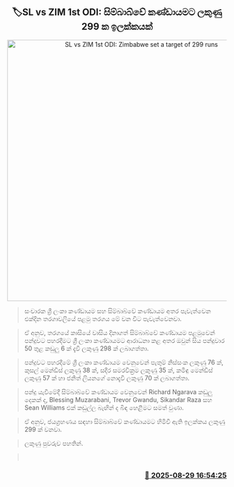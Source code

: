 <p align='center'><b><h2 align='center' title='SL vs ZIM 1st ODI: Zimbabwe set a target of 299 runs'>🏷SL vs ZIM 1st ODI: සිම්බාබ්වේ කණ්ඩායමට ලකුණු 299 ක ඉලක්කයක්</h2></b></p>
<p align='center'><img src='https://helakuru.sgp1.cdn.digitaloceanspaces.com/esana/images/lib/srilanka-vs-zim-odi1.jpg' width='600' alt='SL vs ZIM 1st ODI: Zimbabwe set a target of 299 runs'></p>

> සංචාරක ශ්‍රී ලංකා කණ්ඩායම සහ සිම්බාබ්වේ කණ්ඩායම අතර පැවැත්වෙන එක්දින තරගාවලියේ පළමු තරගය මේ වන විට පැවැත්වෙනවා.

> ඒ අනුව, තරගයේ කාසියේ වාසිය දිනාගත් සිම්බාබ්වේ කණ්ඩායම පළමුවෙන් පන්දුවට පහරදීමට ශ්‍රී ලංකා කණ්ඩායමට ආරාධනා කළ අතර ඔවුන් සිය පන්දුවාර 50 තුළ කඩුලු 6 ක් දැවී ලකුණු 298 ක් ලබාගත්තා.

> පන්දුවට පහරදීමේ ශ්‍රී ලංකා කණ්ඩායම වෙනුවෙන් පැතුම් නිස්සංක ලකුණු 76 ක්, කුසල් මෙන්ඩිස් ලකුණු 38 ක්, සදීර සමරවික්‍රම ලකුණු 35 ක්, කමිඳු මෙන්ඩිස් ලකුණු 57 ක් හා ජනිත් ලියනගේ නොදැවී ලකුණු 70 ක් ලබාගත්තා.

> පන්දු යැවීමේදී සිම්බාබ්වේ කණ්ඩායම වෙනුවෙන් Richard Ngarava කඩුලු දෙකක් ද, Blessing Muzarabani, Trevor Gwandu, Sikandar Raza සහ Sean Williams එක් කඩුල්ල බැඟින් ද බිඳ හෙළීමට සමත් වුණා.

> ඒ අනුව, ජයග්‍රහණය සඳහා සිම්බාබ්වේ කණ්ඩායමට හිමිවී ඇති ඉලක්කය ලකුණු 299 ක් වනවා.

> ලකුණු පුවරුව පහතින්.

>  



<h3 align='right'><a href='https://www.helakuru.lk/esana/p/113203/'>📅 2025-08-29 16:54:25</a></h3>
